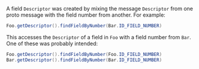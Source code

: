 A field `Descriptor` was created by mixing the message `Descriptor` from one
proto message with the field number from another. For example:

```java
Foo.getDescriptor().findFieldByNumber(Bar.ID_FIELD_NUMBER)
```

This accesses the `Descriptor` of a field in `Foo` with a field number from
`Bar`. One of these was probably intended:

```java
Foo.getDescriptor().findFieldByNumber(Foo.ID_FIELD_NUMBER)
Bar.getDescriptor().findFieldByNumber(Bar.ID_FIELD_NUMBER)
```
